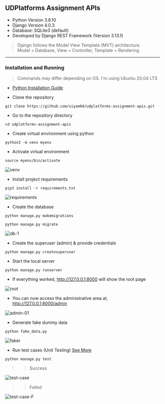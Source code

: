 ## UDPlatforms Assignment APIs

* Python Version 3.8.10
* Django Version 4.0.3
* Database: SQLite3 (default)
* Developed by Django REST Framework (Version 3.13.1)

> Django follows the Model View Template (MVT) architecture. <br>
> Model = Database, View = Controller, Template = Rendering
---

### Installation and Running
> Commands may differ depending on OS. I'm using Ubuntu 20.04 LTS

* [Python Installation Guide](https://wiki.python.org/moin/BeginnersGuide/Download)

* Clone the repository
``` 
git clone https://github.com/siyam04/udplatforms-assignment-apis.git
```
* Go to the repository directory
``` 
cd udplatforms-assignment-apis
```
* Create virtual environment using python
``` 
python3 -m venv myenv
```
* Activate virtual environment
``` 
source myenv/bin/activate
```
![venv](https://user-images.githubusercontent.com/23103980/157701305-be623108-19ae-4882-a657-d3bf35159be2.png)

* Install project requirements
``` 
pip3 install -r requirements.txt
```
![requirements](https://user-images.githubusercontent.com/23103980/157701530-64d5e4b2-007e-4372-9638-0fd73ef41276.png)

* Create the database
``` 
python manage.py makemigrations
```
``` 
python manage.py migrate
```
![db-1](https://user-images.githubusercontent.com/23103980/157701755-c27dac76-c883-4ead-bbb3-52ec154c96ba.png)

* Create the superuser (admin) & provide credentials
``` 
python manage.py createsuperuser
```
* Start the local server
``` 
python manage.py runserver
```
* If everything worked, http://127.0.0.1:8000 will show the root page

![root](https://user-images.githubusercontent.com/23103980/157701935-919020b4-f748-429a-86cf-3476b8f9c914.png)

* You can now access the administrative area at, http://127.0.0.1:8000/admin

![admin-01](https://user-images.githubusercontent.com/23103980/157702075-0aa4de0e-8efd-40a7-a5fb-0e021850b6cf.png)

* Generate fake dummy data
``` 
python fake_data.py
```
![faker](https://user-images.githubusercontent.com/23103980/157702177-fe27c2bb-2e22-43bc-85a3-734127f9e05e.png)

* Run test cases (Unit Testing) [See More](https://www.django-rest-framework.org/api-guide/testing/#api-test-cases)
``` 
python manage.py test
```
>> Success

![test-case](https://user-images.githubusercontent.com/23103980/157743875-344eb440-fb0a-4205-88df-f8e3d4369008.png)

>> Failed

![test-case-F](https://user-images.githubusercontent.com/23103980/157744032-f5f27796-1924-49ea-bf7d-8c30bac3b734.png)


